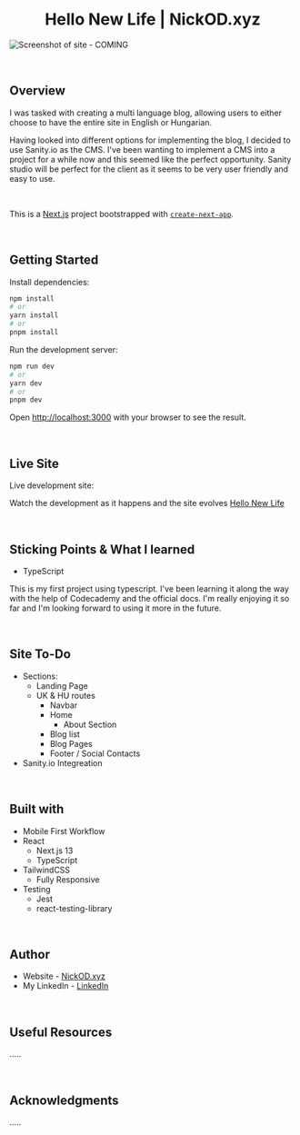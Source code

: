 <h1 align="center">Hello New Life | NickOD.xyz</h1>

![Screenshot of site - COMING]()

<br>

## Overview

I was tasked with creating a multi language blog, allowing users to either choose to have the entire site in English or Hungarian.

Having looked into different options for implementing the blog, I decided to use Sanity.io as the CMS. I've been wanting to implement a CMS into a project for a while now and this seemed like the perfect opportunity. Sanity studio will be perfect for the client as it seems to be very user friendly and easy to use.

<br>

This is a [Next.js](https://nextjs.org/) project bootstrapped with [`create-next-app`](https://github.com/vercel/next.js/tree/canary/packages/create-next-app).

<br>

## Getting Started

Install dependencies:

```bash
npm install
# or
yarn install
# or
pnpm install
```

Run the development server:

```bash
npm run dev
# or
yarn dev
# or
pnpm dev
```

Open [http://localhost:3000](http://localhost:3000) with your browser to see the result.

<br>

## Live Site

Live development site:

Watch the development as it happens and the site evolves [Hello New Life](https://hello-new-life.vercel.app/)

<br>

## Sticking Points & What I learned

- TypeScript

This is my first project using typescript. I've been learning it along the way with the help of Codecademy and the official docs. I'm really enjoying it so far and I'm looking forward to using it more in the future.

<br>

## Site To-Do

- Sections:
  - Landing Page
  - UK & HU routes
    - Navbar
    - Home
      - About Section
    - Blog list
    - Blog Pages
    - Footer / Social Contacts
- Sanity.io Integreation

<br>

## Built with

- Mobile First Workflow
- React
  - Next.js 13
  - TypeScript
- TailwindCSS
  - Fully Responsive
- Testing
  - Jest
  - react-testing-library

<br>

## Author

- Website - [NickOD.xyz](http://www.NickOD.xyz)
- My LinkedIn - [LinkedIn](https://www.linkedin.com/in/nick-odonoghue/)

<br>

## Useful Resources

.....

<br>

## Acknowledgments

.....
